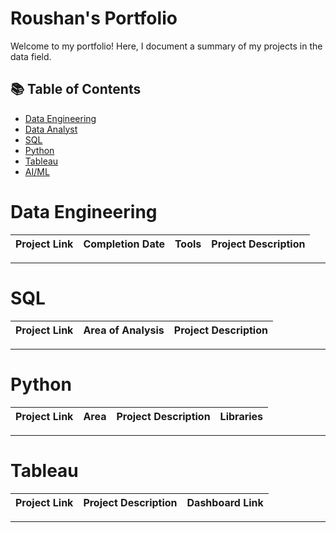# Roushan's Portfolio

Welcome to my portfolio! Here, I document a summary of my projects in the data field.

## 📚 Table of Contents
- [Data Engineering](#data-engineering)
- [Data Analyst](#data-analysis)
- [SQL](#sql)
- [Python](#python)
- [Tableau](#tableau)
- [AI/ML](#al_ml)


# Data Engineering

| Project Link | Completion Date | Tools | Project Description | 
|---|---|---|---|


***

# SQL

| Project Link | Area of Analysis | Project Description | 
|---|---|---|


***

# Python

| Project Link | Area | Project Description | Libraries |    
|---|---|---|---|


***

# Tableau

| Project Link | Project Description | Dashboard Link |
|---|---|---|


***
